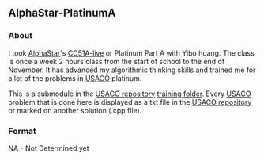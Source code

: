 ## AlphaStar-PlatinumA

### About
I took [AlphaStar](https://alphastar.academy/)'s [CC51A-live](https://alphastar.academy/online/cs/springaccelerated/) or Platinum Part A with Yibo huang. The class is once a week 2 hours class from the start of school to the end of November. It has advanced my algorithmic thinking skills and trained me for a lot of the problems in [USACO](http://usaco.org/) platinum.

This is a submodule in the [USACO repository](https://github.com/asubramanian08/USACO) [training folder](https://github.com/asubramanian08/USACO/tree/master/Training). Every [USACO](http://usaco.org/) problem that is done here is displayed as a txt file in the [USACO repository](https://github.com/asubramanian08/USACO) or marked on another solution (.cpp file).

### Format
NA - Not Determined yet
